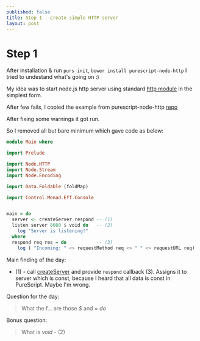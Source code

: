 ```yaml
---
published: false
title: Step 1 - create simple HTTP server
layout: post
---
```

# Step 1

After installation & run `purs init`, `bower install purescript-node-http` I
tried to undestand what's going on :)

My idea was to start node.js http server using standard [http
module](https://nodejs.org/api/http.html) in the simplest form.

After few fails, I copied the example from purescript-node-http
[repo](https://github.com/purescript-node/purescript-node-http/blob/master/test/Main.purs)

After fixing some warnings it got run.

So I removed all but bare minimum which gave code as below:

```purescript
module Main where

import Prelude

import Node.HTTP
import Node.Stream
import Node.Encoding

import Data.Foldable (foldMap)

import Control.Monad.Eff.Console


main = do
  server <- createServer respond -- (1)
  listen server 8080 $ void do   -- (2)
    log "Server is listening!"
  where
  respond req res = do           -- (3)
    log ( "Incoming: " <> requestMethod req <> " " <> requestURL req)
```

Main finding of the day:
 - (1) - call
   [createServer](https://nodejs.org/api/http.html#http_http_createserver_requestlistener)
and provide `respond` callback (3). Assigns it to server which is const,
because I heard that all data is const in PureScript. Maybe I'm wrong.

Question for the day:
> What the f... are those *$* and *= do*

Bonus question:
> What is *void* - (2)
